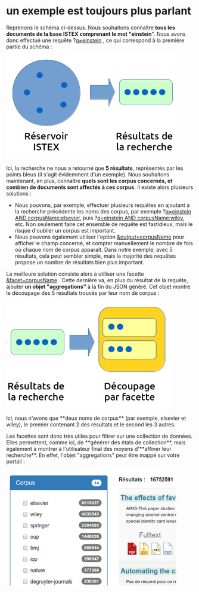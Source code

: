 # un exemple est toujours plus parlant

Reprenons le schéma ci-dessus. Nous souhaitons connaître **tous les documents de la base ISTEX comprenant le mot "einstein**". Nous avons donc effectué une requête ?[q=einstein](http://api.istex.fr/document/?q=einstein) , ce qui correspond à la première partie du schéma :

![](../../.gitbook/assets/schemafacets1.png)

Ici, la recherche ne nous a retourné que **5 résultats**, représentés par les points bleus \(il s'agit évidemment d'un exemple\). Nous souhaitons maintenant, en plus, connaître **quels sont les corpus concernés, et combien de documents sont affectés à ces corpus**. Il existe alors plusieurs solutions :

*  Nous pouvons, par exemple, effectuer plusieurs requêtes en ajoutant à la recherche précédente les noms des corpus, par exemple ?[q=einstein AND corpusName:elsevier](http://api.istex.fr/document/?q=einstein%20AND%20corpusName:elsevier), puis ?[q=einstein AND corpusName:wiley](http://api.istex.fr/document/?q=einstein%20AND%20corpusName:wiley), etc. Non seulement faire cet ensemble de requête est fastidieux, mais le risque d'oublier un corpus est important.
*  Nous pouvons également utiliser l'option [&output=corpusName](http://api.istex.fr/document/?q=einstein&output=corpusName) pour afficher le champ concerné, et compter manuellement le nombre de fois où chaque nom de corpus apparait. Dans notre exemple, avec 5 résultats, cela peut sembler simple, mais la majorité des requêtes propose un nombre de résultats bien plus important.

La meilleure solution consiste alors à utiliser une facette [&facet=corpusName](http://api.istex.fr/document/?q=einstein&facet=corpusName) . Cette dernière va, en plus du résultat de la requête, ajouter **un objet "aggregations"** à la fin du JSON généré. Cet objet montre le découpage des 5 résultats trouvés par leur nom de corpus :

![](../../.gitbook/assets/schemafacets2.png)

Ici, nous n'avons que \*\*deux noms de corpus\*\* \(par exemple, elsevier et wiley\), le premier contenant 2 des résultats et le second les 3 autres.

Les facettes sont donc très utiles pour filtrer sur une collection de données. Elles permettent, comme ici, de \*\*générer des états de collection\*\*, mais également à montrer à l'utilisateur final des moyens d'\*\*affiner leur recherche\*\*. En effet, l'objet "aggregations" peut être mappé sur votre portail :

![](../../.gitbook/assets/facetdemo.png)

